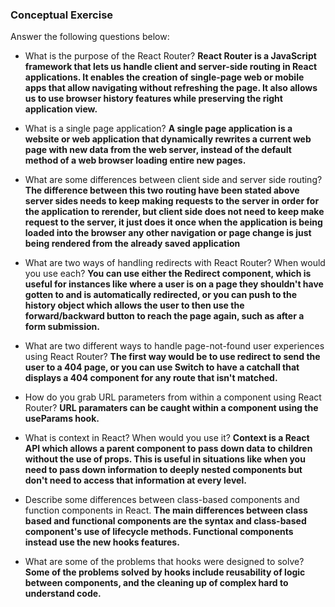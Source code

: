 ### Conceptual Exercise

Answer the following questions below:

- What is the purpose of the React Router?
**React Router is a JavaScript framework that lets us handle client and server-side routing in React applications. It enables the creation of single-page web or mobile apps that allow navigating without refreshing the page. It also allows us to use browser history features while preserving the right application view.**

- What is a single page application?
**A single page application is a website or web application that dynamically rewrites a current web page with new data from the web server, instead of the default method of a web browser loading entire new pages.**

- What are some differences between client side and server side routing?
**The difference between this two routing have been stated above server sides needs to keep making requests to the server in order for the application to rerender, but client side does not need to keep make request to the server, it just does it once when the application is being loaded into the browser any other navigation or page change is just being rendered from the already saved application**

- What are two ways of handling redirects with React Router? When would you use each?
**You can use either the Redirect component, which is useful for instances like where a user is on a page they shouldn't have gotten to and is automatically redirected, or you can push to the history object which allows the user to then use the forward/backward button to reach the page again, such as after a form submission.**

- What are two different ways to handle page-not-found user experiences using React Router?
**The first way would be to use redirect to send the user to a 404 page, or you can use Switch to have a catchall that displays a 404 component for any route that isn't matched.** 

- How do you grab URL parameters from within a component using React Router?
**URL paramaters can be caught within a component using the useParams hook.**

- What is context in React? When would you use it?
**Context is a React API which allows a parent component to pass down data to children without the use of props. This is useful in situations like when you need to pass down information to deeply nested components but don't need to access that information at every level.**

- Describe some differences between class-based components and function components in React.
**The main differences between class based and functional components are the syntax and class-based component's use of lifecycle methods. Functional components instead use the new hooks features.**

- What are some of the problems that hooks were designed to solve?
**Some of the problems solved by hooks include reusability of logic between components, and the cleaning up of complex hard to understand code.**